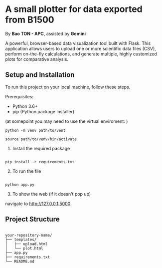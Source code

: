 # A small plotter for data exported from B1500

By **Bao TON - APC**, assisted by **Gemini**

A powerful, browser-based data visualization tool built with Flask. This application allows users to upload one or more scientific data files 
(CSV), perform on-the-fly calculations, and generate multiple, highly customized plots for comparative analysis.

## Setup and Installation
To run this project on your local machine, follow these steps.

Prerequisites:

* Python 3.6+
* pip (Python package installer)

(at somepoint you may need to use the virtual enviroment: )

```
python -m venv path/to/vent

source path/to/venv/bin/activate 

```

1. Install the required package 

```

pip install -r requirements.txt

```

2. To run the file 

```

python app.py

```

3. To show the web (if it doesn't pop up)

navigate to http://127.0.0.1:5000


## Project Structure
```

your-repository-name/
├── templates/
│   ├── upload.html
│   └── plot.html
├── app.py
├── requirements.txt
└── README.md

```
